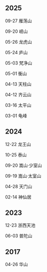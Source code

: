 ## 2025

09-27 雁荡山

09-20 崂山

05-26 龙虎山

05-24 庐山

05-03 梵净山

05-01 衡山

04-13 天柱山

04-12 齐云山

03-16 太平山

03-01 龟峰

## 2024

12-22 龙王山

10-25 泰山

09-20 嵩山·少室山

09-19 嵩山·太室山

04-28 天门山

02-14 神仙居

## 2023

12-23 浙西天池

06-03 普陀山

## 2017

04-26 华山
